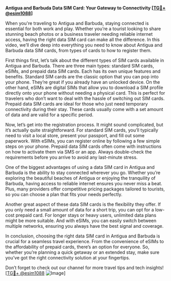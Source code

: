 **Antigua and Barbuda Data SIM Card: Your Gateway to Connectivity [[TG💪+ @esim1088](https://t.me/s/esim1088)]**

When you're traveling to Antigua and Barbuda, staying connected is essential for both work and play. Whether you’re a tourist looking to share stunning beach photos or a business traveler needing reliable internet access, having the right data SIM card can make all the difference. In this video, we’ll dive deep into everything you need to know about Antigua and Barbuda data SIM cards, from types of cards to how to register them.

First things first, let’s talk about the different types of SIM cards available in Antigua and Barbuda. There are three main types: standard SIM cards, eSIMs, and prepaid data SIM cards. Each has its own unique features and benefits. Standard SIM cards are the classic option that you can pop into your phone. They’re great if you already have an unlocked device. On the other hand, eSIMs are digital SIMs that allow you to download a SIM profile directly onto your phone without needing a physical card. This is perfect for travelers who don’t want to deal with the hassle of switching out SIM cards. Prepaid data SIM cards are ideal for those who just need temporary connectivity during their stay. These cards usually come with a set amount of data and are valid for a specific period.

Now, let’s get into the registration process. It might sound complicated, but it’s actually quite straightforward. For standard SIM cards, you’ll typically need to visit a local store, present your passport, and fill out some paperwork. With eSIMs, you can register online by following a few simple steps on your phone. Prepaid data SIM cards often come with instructions on how to activate them via SMS or an app. Always double-check the requirements before you arrive to avoid any last-minute stress.

One of the biggest advantages of using a data SIM card in Antigua and Barbuda is the ability to stay connected wherever you go. Whether you’re exploring the beautiful beaches of Antigua or enjoying the tranquility of Barbuda, having access to reliable internet ensures you never miss a beat. Plus, many providers offer competitive pricing packages tailored to tourists, so you can choose a plan that fits your needs perfectly.

Another great aspect of these data SIM cards is the flexibility they offer. If you only need a small amount of data for a short trip, you can opt for a low-cost prepaid card. For longer stays or heavy users, unlimited data plans might be more suitable. And with eSIMs, you can easily switch between multiple networks, ensuring you always have the best signal and coverage.

In conclusion, choosing the right data SIM card in Antigua and Barbuda is crucial for a seamless travel experience. From the convenience of eSIMs to the affordability of prepaid cards, there’s an option for everyone. So, whether you’re planning a quick getaway or an extended stay, make sure you’ve got the right connectivity solution at your fingertips. 

Don’t forget to check out our channel for more travel tips and tech insights! [[TG💪+ @esim1088](https://t.me/s/esim1088) ![Image](https://i.postimg.cc/Y0z9fWf4/image.png)]